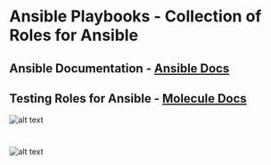# **Ansible Playbooks** - Collection of Roles for Ansible
## **Ansible Documentation** - [Ansible Docs](https://docs.ansible.com/)
## **Testing Roles for Ansible** - [Molecule Docs](https://molecule.readthedocs.io/en/latest/)
![alt text](https://whitesmith-website.s3.amazonaws.com/2016/Feb/ansible-1456397742246.png)
#
![alt text](https://repository-images.githubusercontent.com/46383942/687a7000-5c7e-11e9-8235-51e9db9bfd68)
